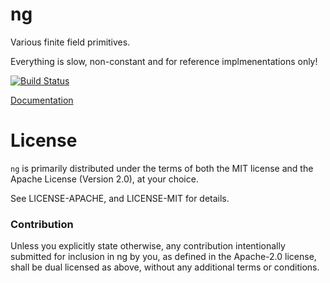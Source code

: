 # ng

Various finite field primitives.

Everything is slow, non-constant and for reference implmenentations only!

[![Build Status](https://travis-ci.org/NikVolf/ng.svg?branch=master)](https://travis-ci.org/NikVolf/ng)

[Documentation](https://nikvolf.github.io/ng/)

# License

`ng` is primarily distributed under the terms of both the MIT
license and the Apache License (Version 2.0), at your choice.

See LICENSE-APACHE, and LICENSE-MIT for details.

### Contribution

Unless you explicitly state otherwise, any contribution intentionally submitted
for inclusion in ng by you, as defined in the Apache-2.0 license, shall be
dual licensed as above, without any additional terms or conditions.
